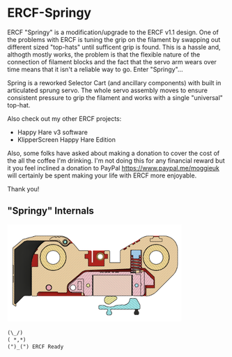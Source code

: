 # ERCF-Springy
ERCF "Springy" is a modification/upgrade to the ERCF v1.1 design.  One of the problems with ERCF is tuning the grip on the filament by swapping out different sized "top-hats" until sufficent grip is found.  This is a hassle and, althogth mostly works, the problem is that the flexible nature of the connection of filament blocks and the fact that the servo arm wears over time means that it isn't a reliable way to go.  Enter "Springy"...

Spring is a reworked Selector Cart (and ancillary components) with built in articulated sprung servo.  The whole servo assembly moves to ensure consistent pressure to grip the filament and works with a single "universal" top-hat.

Also check out my other ERCF projects:
<ul>
<li>Happy Hare v3 software
<li>KlipperScreen Happy Hare Edition
</ul>

Also, some folks have asked about making a donation to cover the cost of the all the coffee I'm drinking.  I'm not doing this for any financial reward but it you feel inclined a donation to PayPal https://www.paypal.me/moggieuk will certainly be spent making your life with ERCF more enjoyable.

Thank you!

## "Springy" Internals
<img src="doc/Crosssection.png" width="400" alt="ERCF Springy Cross Section">

  

    (\_/)
    ( *,*)
    (")_(") ERCF Ready
  
